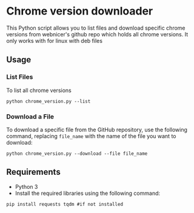 # Chrome version downloader

This Python script allows you to list files and download specific chrome versions from webnicer's github repo which holds all chrome versions. It only works with for linux with deb files

## Usage

### List Files

To list all chrome versions

```shell
python chrome_version.py --list
```

### Download a File

To download a specific file from the GitHub repository, use the following command, replacing `file_name` with the name of the file you want to download:

```shell
python chrome_version.py --download --file file_name
```

## Requirements

- Python 3
- Install the required libraries using the following command:

```shell
pip install requests tqdm #if not installed
```
